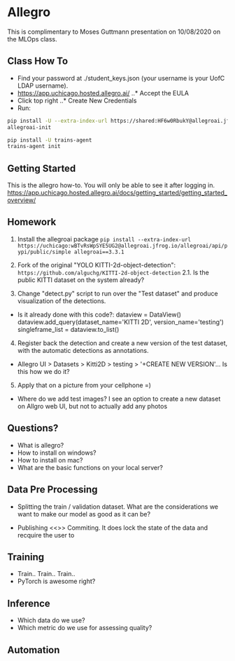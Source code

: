 # Allegro 

This is complimentary to Moses Guttmann presentation on 10/08/2020 on the MLOps class.



## Class How To

* Find your password at ./student_keys.json (your username is your UofC LDAP username).
* https://app.uchicago.hosted.allegro.ai/
..* Accept the EULA
* Click top right
..* Create New Credentials
* Run:  
```bash
pip install -U --extra-index-url https://shared:HF6w0RbukY@allegroai.jfrog.io/allegroai/api/pypi/public/simple allegroai
allegroai-init

pip install -U trains-agent
trains-agent init
```



## Getting Started
This is the allegro how-to. You will only be able to see it after logging in.
https://app.uchicago.hosted.allegro.ai/docs/getting_started/getting_started_overview/

## Homework 

1. Install the allegroai package
`pip install --extra-index-url https://uchicago:wBTvRsWpSYE5UG2@allegroai.jfrog.io/allegroai/api/pypi/public/simple allegroai==3.3.1`

2. Fork of the original "YOLO KITTI-2d-object-detection":
`https://github.com/alguchg/KITTI-2d-object-detection`
2.1. Is the public KITTI dataset on the system already?

3. Change "detect.py" script to run over the "Test dataset" and produce visualization of the detections.
* Is it already done with this code?:
    dataview = DataView()
    dataview.add_query(dataset_name='KITTI 2D', version_name='testing')
    singleframe_list = dataview.to_list()


4. Register back the detection and create a new version of the test dataset, with the automatic detections as annotations.
* Allegro UI > Datasets > Kitti2D > testing > '+CREATE NEW VERSION'... Is this how we do it? 


5. Apply that on a picture from your cellphone =)
* Where do we add test images? I see an option to create a new dataset on Allgro web UI, but not to actually add any photos



## Questions?

* What is allegro?
* How to install on windows?
* How to install on mac?
* What are the basic functions on your local server?


## Data Pre Processing

* Splitting the train / validation dataset. What are the considerations we want to make our model as good as it can be?

* Publishing <<>> Commiting. It does lock the state of the data and recquire the user to 

## Training 

* Train.. Train.. Train.. 
* PyTorch is awesome right?

## Inference 

* Which data do we use?
* Which metric do we use for assessing quality?

## Automation
